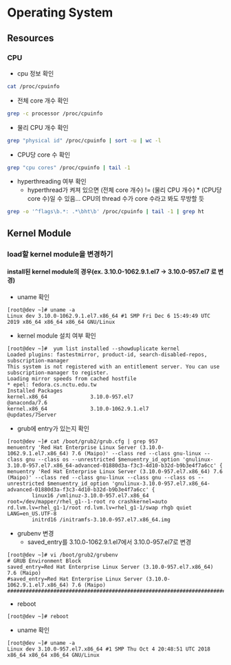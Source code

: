 # Operating System

## Resources
### CPU
* cpu 정보 확인
```bash
cat /proc/cpuinfo
```

* 전체 core 개수 확인
```bash
grep -c processor /proc/cpuinfo
```

* 물리 CPU 개수 확인
```bash
grep "physical id" /proc/cpuinfo | sort -u | wc -l
```

* CPU당 core 수 확인
```bash
grep "cpu cores" /proc/cpuinfo | tail -1
```

* hyperthreading 여부 확인
   * hyperthread가 켜져 있으면 (전체 core 개수) != (물리 CPU 개수) * (CPU당 core 수)일 수 있음... CPU의 thread 수가 core 수라고 봐도 무방할 듯
```bash
grep -o '^flags\b.*: .*\bht\b' /proc/cpuinfo | tail -1 | grep ht
```

## Kernel Module
### load할 kernel module을 변경하기
#### install된 kernel module의 경우(ex. 3.10.0-1062.9.1.el7 -> 3.10.0-957.el7 로 변경)
* uname 확인
````
[root@dev ~]# uname -a
Linux dev 3.10.0-1062.9.1.el7.x86_64 #1 SMP Fri Dec 6 15:49:49 UTC 2019 x86_64 x86_64 x86_64 GNU/Linux
````
* kernel module 설치 여부 확인
````
[root@dev ~]#  yum list installed --showduplicate kernel
Loaded plugins: fastestmirror, product-id, search-disabled-repos, subscription-manager
This system is not registered with an entitlement server. You can use subscription-manager to register.
Loading mirror speeds from cached hostfile
* epel: fedora.cs.nctu.edu.tw
Installed Packages
kernel.x86_64              3.10.0-957.el7                   @anaconda/7.6
kernel.x86_64              3.10.0-1062.9.1.el7              @updates/7Server
````
* grub에 entry가 있는지 확인
````
[root@dev ~]# cat /boot/grub2/grub.cfg | grep 957
menuentry 'Red Hat Enterprise Linux Server (3.10.0-1062.9.1.el7.x86_64) 7.6 (Maipo)' --class red --class gnu-linux --class gnu --class os --unrestricted $menuentry_id_option 'gnulinux-3.10.0-957.el7.x86_64-advanced-01880d3a-f3c3-4d10-b32d-b9b3e4f7a6cc' {
menuentry 'Red Hat Enterprise Linux Server (3.10.0-957.el7.x86_64) 7.6 (Maipo)' --class red --class gnu-linux --class gnu --class os --unrestricted $menuentry_id_option 'gnulinux-3.10.0-957.el7.x86_64-advanced-01880d3a-f3c3-4d10-b32d-b9b3e4f7a6cc' {
        linux16 /vmlinuz-3.10.0-957.el7.x86_64 root=/dev/mapper/rhel_g1--1-root ro crashkernel=auto rd.lvm.lv=rhel_g1-1/root rd.lvm.lv=rhel_g1-1/swap rhgb quiet LANG=en_US.UTF-8
        initrd16 /initramfs-3.10.0-957.el7.x86_64.img
````
* grubenv 변경
    * saved_entry를 3.10.0-1062.9.1.el7에서 3.10.0-957.el7로 변경
````
[root@dev ~]# vi /boot/grub2/grubenv
# GRUB Environment Block
saved_entry=Red Hat Enterprise Linux Server (3.10.0-957.el7.x86_64) 7.6 (Maipo)
#saved_entry=Red Hat Enterprise Linux Server (3.10.0-1062.9.1.el7.x86_64) 7.6 (Maipo)
##################################################################################################################################################################################################################################################################################################################################################################################################################################################################################################################################################################################################################################################################################################################################################################################################################################################################################################################################################
````
* reboot
````
[root@dev ~]# reboot
````
* uname 확인
````
[root@dev ~]# uname -a
Linux dev 3.10.0-957.el7.x86_64 #1 SMP Thu Oct 4 20:48:51 UTC 2018 x86_64 x86_64 x86_64 GNU/Linux
````